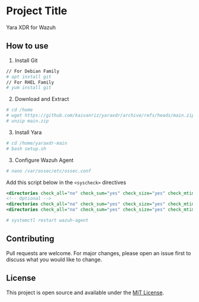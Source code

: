 
# Project Title
Yara XDR for Wazuh


## How to use
1. Install Git
``` bash
// For Debian Family
# apt install git
// For RHEL Family
# yum install git
```

2. Download and Extract
``` bash
# cd /home
# wget https://github.com/kaivanriz/yaraxdr/archive/refs/heads/main.zip
# unzip main.zip
```

3. Install Yara
``` bash
# cd /home/yaraxdr-main
# bash setup.sh
```

3. Configure Wazuh Agent
``` bash
# nano /var/ossec/etc/ossec.conf
```
Add this script below in the ``<syscheck>`` directives
``` xml
<directories check_all="no" check_sum="yes" check_size="yes" check_mtime="yes" realtime="yes">/path/to/assets/or/upload/directory/</directories>
<!-- Optional -->
<directories check_all="no" check_sum="yes" check_size="yes" check_mtime="yes" realtime="yes">/path/to/assets/or/upload/directory2/</directories>
<directories check_all="no" check_sum="yes" check_size="yes" check_mtime="yes" realtime="yes">/path/to/assets/or/upload/directory3/</directories>
```
``` bash
# systemctl restart wazuh-agent
```
## Contributing
Pull requests are welcome. For major changes, please open an issue first to discuss what you would like to change.

## License
This project is open source and available under the [MIT License](LICENSE).

  
